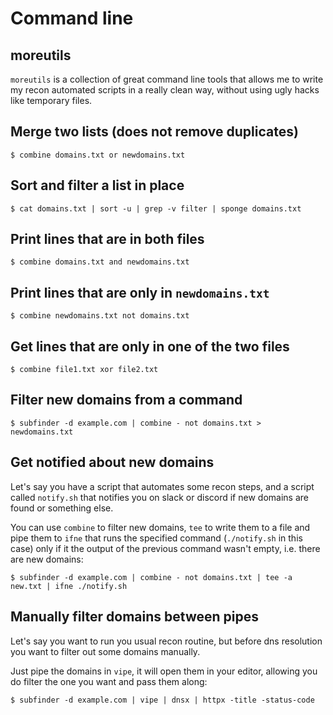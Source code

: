 # Command line

## moreutils

`moreutils` is a collection of great command line tools that allows me to write
my recon automated scripts in a really clean way, without using ugly hacks like
temporary files.

## Merge two lists (does not remove duplicates)

```
$ combine domains.txt or newdomains.txt
```

## Sort and filter a list in place

```
$ cat domains.txt | sort -u | grep -v filter | sponge domains.txt
```

## Print lines that are in both files

```
$ combine domains.txt and newdomains.txt
```

## Print lines that are only in `newdomains.txt`

```
$ combine newdomains.txt not domains.txt
```

## Get lines that are only in one of the two files

```
$ combine file1.txt xor file2.txt
```

## Filter new domains from a command

```
$ subfinder -d example.com | combine - not domains.txt > newdomains.txt
```

## Get notified about new domains

Let's say you have a script that automates some recon steps, and a script called `notify.sh` that notifies you on slack or discord if new domains are found or something else.

You can use `combine` to filter new domains, `tee` to write them to a file and pipe them to `ifne` that runs the specified command (`./notify.sh` in this case) only if it the output of the previous command wasn't empty, i.e. there are new domains:

```
$ subfinder -d example.com | combine - not domains.txt | tee -a new.txt | ifne ./notify.sh
```

## Manually filter domains between pipes

Let's say you want to run you usual recon routine, but before dns resolution you want to filter out some domains manually.

Just pipe the domains in `vipe`, it will open them in your editor, allowing you do filter the one you want and pass them along:

```
$ subfinder -d example.com | vipe | dnsx | httpx -title -status-code
```
